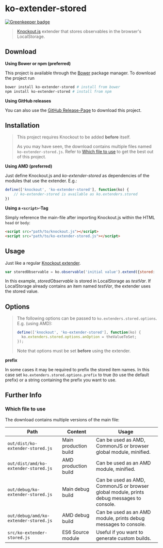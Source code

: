 # ko-extender-stored

[![Greenkeeper badge](https://badges.greenkeeper.io/LukasHechenberger/ko-extender-stored.svg)](https://greenkeeper.io/)

> [Knockout.js](http://knockoutjs.com) extender that stores observables in the browser's LocalStorage.

## Download

**Using Bower or npm (preferred)**

This project is available through the [Bower](http://bower.io) package manager.
To download the project run

```bash
bower install ko-extender-stored # install from bower
npm install ko-extender-stored # install from npm
```

**Using GitHub releases**

You can also use the [GitHub Release-Page](https://github.com/LukasHechenberger/ko-extender-stored/releases) to download this project.

## Installation

> This project requires Knockout to be added **before** itself.
> 
> As you may have seen, the download contains multiple files named `ko-extender-stored.js`.
> Refer to [Which file to use](#which-file-to-use) to get the best out of this project.

**Using AMD (preferred)**

Just define Knockout.js and *ko-extender-stored* as dependencies of the modules that use the extender.
E.g.:

```javascript
define(['knockout', 'ko-extender-stored'], function(ko) {
    // ko-extender-stored is available as ko.extenders.stored
})
```

**Using a `<script>`-Tag**

Simply reference the main-file after importing Knockout.js within the HTML `head` or `body`:

```html
<script src="path/to/knockout.js"></script>
<script src="path/to/ko-extender-stored.js"></script>
```

## Usage

Just like a regular [Knockout extender](http://knockoutjs.com/documentation/extenders.html).

```javascript
var storedObservable = ko.observable('initial value').extend({stored: 'testVar'});
```

In this example, *storedObservable* is stored in LocalStorage as *testVar*.
If LocalStorage already contains an item named *testVar*, the extender uses the stored value.

## Options

> The following options can be passed to `ko.extenders.stored.options`.
> E.g. (using AMD):
>
> ```javascript
> define(['knockout', 'ko-extender-stored'], function(ko) {
>   ko.extenders.stored.options.anOption = theValueToSet;
> });
> ```
> 
> Note that options must be set **before** using the extender.

**prefix**

In some cases it may be required to prefix the stored item names.
In this case set `ko.extenders.stored.options.prefix` to true (to use the default prefix) or a string containing the prefix you want to use.

## Further Info

### Which file to use

The download contains multiple versions of the main file:

| Path                                  | Content               | Usage                                                                                    |
|---------------------------------------|-----------------------|------------------------------------------------------------------------------------------|
| `out/dist/ko-extender-stored.js`      | Main production build | Can be used as AMD, CommonJS or browser global module, minified.                         |
| `out/dist/amd/ko-extender-stored.js`  | AMD production build  | Can be used as an AMD module, minified.                                                  |
| `out/debug/ko-extender-stored.js`     | Main debug build      | Can be used as AMD, CommonJS or browser global module, prints debug messages to console. |
| `out/debug/amd/ko-extender-stored.js` | AMD debug build       | Can be used as an AMD module, prints debug messages to console.                          |
| `src/ko-extender-stored.js`           | ES6 Source module     | Useful if you want to generate custom builds.                                            |
